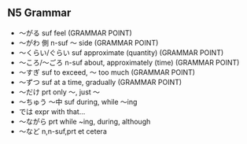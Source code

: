 N5 Grammar
----------
- ～がる		suf	feel (GRAMMAR POINT)
- ～がわ	側	n-suf	～ side (GRAMMAR POINT)
- ～くらい/ぐらい		suf	approximate (quantity) (GRAMMAR POINT)
- ～ころ/～ごろ		n-suf	about, approximately (time) (GRAMMAR POINT)
- ～すぎ		suf	to exceed, ～ too much (GRAMMAR POINT)
- ～ずつ		suf	at a time, gradually (GRAMMAR POINT)
- ～だけ		prt	only ～, just ～
- ～ちゅう	～中	suf	during, while ～ing
- では		expr	with that...
- ～ながら		prt	while ~ing, during, although
- ～など		n,n-suf,prt	et cetera

